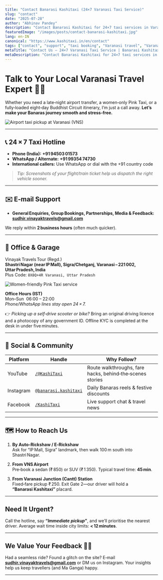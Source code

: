 ```yaml
---
title: "Contact Banarasi Kashitaxi (24×7 Varanasi Taxi Service)"
slug: "contact"
date: "2025-07-28"
author: "Abhinav Pandey"
description: "Contact Banarasi Kashitaxi for 24×7 taxi services in Varanasi. Call or WhatsApp for airport pickups, local tours, and outstation cabs. Get a free quote now."
featuredImage: "/images/posts/contact-banarasi-kashitaxi.jpg"
lang: en-IN
canonical: "https://www.kashitaxi.in/en/contact"
tags: ["contact", "support", "taxi booking", "Varanasi travel", "Varanasi airport taxi"]
metaTitle: "Contact Us – 24×7 Varanasi Taxi Service | Banarasi Kashitaxi"
metaDescription: "Contact Banarasi Kashitaxi for 24×7 taxi services in Varanasi. Call or WhatsApp for airport pickups, local tours, and outstation cabs. Get a free quote now."
---
```


# Talk to Your Local Varanasi Travel Expert 🚕✨

Whether you need a late‑night airport transfer, a women‑only Pink Taxi, or a fully‑loaded eight‑day Buddhist Circuit itinerary, I’m just a call away. **Let’s make your Banaras journey smooth and stress‑free.**

![Airport taxi pickup at Varanasi (VNS)](/images/airport-taxi-600x400.jpeg "Airport taxi pickup at Varanasi (VNS)")

---

## 📞 24 × 7 Taxi Hotline  

- **Phone (India):** **+91 94503 01573**  
- **WhatsApp / Alternate:** **+91 99354 74730**  
- **International callers:** Use WhatsApp or dial with the +91 country code

> _Tip: Screenshots of your flight/train ticket help us dispatch the right vehicle sooner._

---

## ✉️ E‑mail Support  

- **General Enquiries, Group Bookings, Partnerships, Media & Feedback:** **sudhir.vinayaktravels@gmail.com**  

We reply within **2 business hours** (often much quicker).

---

## 🏢 Office & Garage  

Vinayak Travels Tour (Regd.)  
**Shastri Nagar (near IP Mall), Sigra/Chetganj, Varanasi – 221 002, Uttar Pradesh, India**  
Plus Code: `8X8Q+4R Varanasi, Uttar Pradesh`

![Women-friendly Pink Taxi service](/images/lady-taxi.jpeg "Women-friendly Pink Taxi service")

**Office Hours (IST)**  
Mon–Sun  06:00 – 22:00  
*Phone/WhatsApp lines stay open 24 × 7.*

👉 _Picking up a self‑drive scooter or bike?_ Bring an original driving licence and a photocopy of any government ID. Offline KYC is completed at the desk in under five minutes.

---

## 🔗 Social & Community  

| Platform | Handle | Why Follow? |
|----------|--------|-------------|
| YouTube  | [`/@KashiTaxi`](https://youtube.com/@KashiTaxi) | Route walkthroughs, fare hacks, behind‑the‑scenes stories |
| Instagram| [`@banarasi.kashitaxi`](https://instagram.com/banarasi.kashitaxi) | Daily Banaras reels & festive discounts |
| Facebook | [`/KashiTaxi`](https://facebook.com/KashiTaxi) | Live support chat & travel news |

---

## 🗺️ How to Reach Us  

1. **By Auto‑Rickshaw / E‑Rickshaw**  
   Ask for “IP Mall, Sigra” landmark, then walk 100 m south into Shastri Nagar.

2. **From VNS Airport**  
   Pre‑book a sedan (₹ 850) or SUV (₹ 1 350). Typical travel time: **45 min**.

3. **From Varanasi Junction (Cantt) Station**  
   Fixed‑fare pickup ₹ 250. Exit Gate 2—our driver will hold a **“Banarasi Kashitaxi”** placard.

---

## Need It Urgent?  

Call the hotline, say **“_Immediate pickup_”**, and we’ll prioritise the nearest driver. Average wait time inside city limits: **< 12 minutes**.

---

## We Value Your Feedback 🙏🏼  

Had a seamless ride? Found a glitch on the site? E‑mail **sudhir.vinayaktravels@gmail.com** or DM us on Instagram. Your insights help us keep travellers (and Ma Ganga) happy.

---
